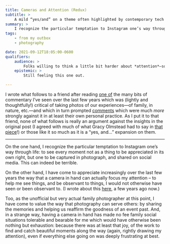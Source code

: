 ```yaml
---
title: Cameras and Attention (Redux)
subtitle: >
    A mild “yes/and” on a theme often highlighted by contemporary tech critical commentary.
summary: >
    I recognize the particular temptation to Instagram one’s way through life: to see every moment not as a thing to be appreciated in its own right, but one to be captured in photograph, and shared on social media. This can indeed be terrible. Yes/and!
tags:
    - from my outbox
    - photography

date: 2021-09-12T18:05:00-0600
qualifiers:
    audience: >
        Folks willing to think a little bit harder about *attention*—something we all need to get better at—but particularly those inclined to be critical of technology in the context of daily life.
    epistemic: >
        Still feeling this one out.

---
```


I wrote what follows to a friend after reading [one of][granola] the many bits of commentary I’ve seen over the last few years which was (lightly and thoughtfully!) critical of taking photos of our experiences—of family, in nature, etc.—and which in turn prompted [comments][c] which were much *more* strongly against it in at least their own personal practice. As I put it to that friend, none of what follows is really an argument against the insights in the original post (I agreed with much of what Gracy Olmstead had to say in [that piece][granola]!) or those like it so much as it is a “yes, and…” expansion on them.

[granola]: https://granola.substack.com/p/the-wonders-beyond-your-head
[c]: https://granola.substack.com/p/comments-and-notes-re-the-wonders

---

On the one hand, I recognize the particular temptation to Instagram one’s way through life: to see every moment not as a thing to be appreciated in its own right, but one to be captured in photograph, and shared on social media. This can indeed be terrible.

On the other hand, I have come to appreciate increasingly over the last few years the way that a camera in hand can actually focus my attention – to help me see things, and be observant to things, I would not otherwise have seen or been observant to. (I wrote about this [here][v4], a few years ago now.)

[v4]: https://v4.chriskrycho.com/2019/a-note-on-attention.html

Too, as the unofficial but very actual family photographer at this point, I have come to value the way that photography can serve others: by sharing the memories and helping us reaffirm the goodness of an event past. And, in a strange way, having a camera in hand has made no fee family social situations tolerable and bearable for me which would have otherwise been nothing but exhaustion: because there was at least that joy, of the work to find and catch beautiful moments along the way (again, rightly drawing my attention), even if everything else going on was deeply frustrating at best.

